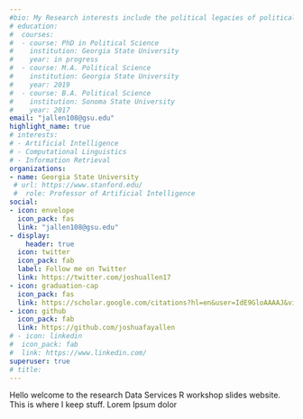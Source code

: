 ```yaml
---
#bio: My Research interests include the political legacies of political violence
# education:
#  courses:
#  - course: PhD in Political Science
#    institution: Georgia State University
#    year: in progress
#  - course: M.A. Political Science 
#    institution: Georgia State University
#    year: 2019
#  - course: B.A. Political Science
#    institution: Sonoma State University
#    year: 2017
email: "jallen108@gsu.edu"
highlight_name: true
# interests:
# - Artificial Intelligence
# - Computational Linguistics
# - Information Retrieval
organizations:
- name: Georgia State University
 # url: https://www.stanford.edu/
 #  role: Professor of Artificial Intelligence
social:
- icon: envelope
  icon_pack: fas
  link: "jallen108@gsu.edu"
- display:
    header: true
  icon: twitter
  icon_pack: fab
  label: Follow me on Twitter
  link: https://twitter.com/joshuallen17
- icon: graduation-cap
  icon_pack: fas
  link: https://scholar.google.com/citations?hl=en&user=IdE9GloAAAAJ&view_op=list_works&sortby=title
- icon: github
  icon_pack: fab
  link: https://github.com/joshuafayallen
# - icon: linkedin
#  icon_pack: fab
#  link: https://www.linkedin.com/
superuser: true
# title: 
---
```


Hello welcome to the research Data Services R workshop slides website. This is where I keep stuff. Lorem Ipsum dolor 
